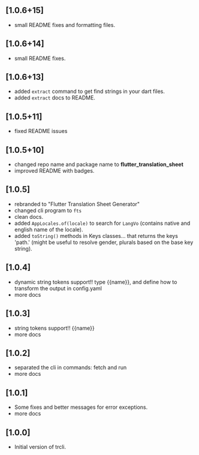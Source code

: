 ## [1.0.6+15]
- small README fixes and formatting files.

## [1.0.6+14]
- small README fixes.

## [1.0.6+13]
- added `extract` command to get find strings in your dart files.
- added `extract` docs to README.

## [1.0.5+11]
- fixed README issues

## [1.0.5+10]
- changed repo name and package name to **flutter_translation_sheet**
- improved README with badges.

## [1.0.5]
- rebranded to "Flutter Translation Sheet Generator"
- changed cli program to `fts` 
- clean docs.
- added `AppLocales.of(locale)` to search for `LangVo` (contains native and english name of the locale).
- added `toString()` methods in Keys classes... that returns the keys 'path.' (might be useful to resolve gender, plurals based on the base key string).

## [1.0.4]
- dynamic string tokens support!! type {{name}},
   and define how to transform the output in config.yaml
- more docs

## [1.0.3]
- string tokens support!! {{name}}
- more docs

## [1.0.2]
- separated the cli in commands: fetch and run
- more docs

## [1.0.1]
- Some fixes and better messages for error exceptions.
- more docs

## [1.0.0]
- Initial version of trcli.

